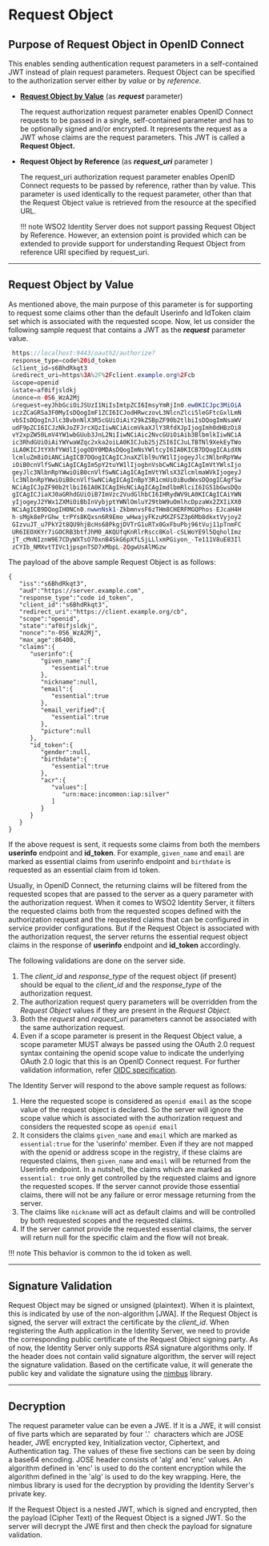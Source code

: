 # Request Object

## Purpose of Request Object in OpenID Connect

This enables sending authentication request parameters in a
self-contained JWT instead of plain request parameters. Request Object
can be specified to the authorization server either by *value* or by
*reference*.

- [**Request Object by Value**](#request-object-by-value) (as ***request*** parameter)

     The request authorization request parameter enables OpenID Connect
     requests to be passed in a single, self-contained parameter and has
     to be optionally signed and/or encrypted. It represents the request
     as a JWT whose claims are the request parameters. This JWT is called
     a **Request Object.**

- **Request Object by Reference** (as ***request\_uri*** parameter )

     The request\_uri authorization request parameter enables OpenID
     Connect requests to be passed by reference, rather than by value.
     This parameter is used identically to the request parameter, other
     than that the Request Object value is retrieved from the resource at
     the specified URL.

    !!! note
        WSO2 Identity Server does not support passing Request Object
        by Reference. However, an extension point is provided which can be
        extended to provide support for understanding Request Object from
        reference URI specified by request\_uri.

---

## Request Object by Value

As mentioned above, the main purpose of this parameter is for supporting
to request some claims other than the default Userinfo and IdToken claim
set which is associated with the requested scope. Now, let us consider
the following sample request that contains a JWT as the ***request***
parameter value.

``` java
 https://localhost:9443/oauth2/authorize?
 response_type=code%20id_token
 &client_id=s6BhdRkqt3
 &redirect_uri=https%3A%2F%2Fclient.example.org%2Fcb
 &scope=openid
 &state=af0ifjsldkj
 &nonce=n-0S6_WzA2Mj
 &request=eyJhbGciOiJSUzI1NiIsImtpZCI6ImsyYmRjIn0.ew0KICJpc3MiOiA
 iczZCaGRSa3F0MyIsDQogImF1ZCI6ICJodHRwczovL3NlcnZlci5leGFtcGxlLmN
 vbSIsDQogInJlc3BvbnNlX3R5cGUiOiAiY29kZSBpZF90b2tlbiIsDQogImNsaWV
 udF9pZCI6ICJzNkJoZFJrcXQzIiwNCiAicmVkaXJlY3RfdXJpIjogImh0dHBzOi8
 vY2xpZW50LmV4YW1wbGUub3JnL2NiIiwNCiAic2NvcGUiOiAib3BlbmlkIiwNCiA
 ic3RhdGUiOiAiYWYwaWZqc2xka2oiLA0KICJub25jZSI6ICJuLTBTNl9XekEyTWo
 iLA0KICJtYXhfYWdlIjogODY0MDAsDQogImNsYWltcyI6IA0KICB7DQogICAidXN
 lcmluZm8iOiANCiAgICB7DQogICAgICJnaXZlbl9uYW1lIjogeyJlc3NlbnRpYWw
 iOiB0cnVlfSwNCiAgICAgIm5pY2tuYW1lIjogbnVsbCwNCiAgICAgImVtYWlsIjo
 geyJlc3NlbnRpYWwiOiB0cnVlfSwNCiAgICAgImVtYWlsX3ZlcmlmaWVkIjogeyJ
 lc3NlbnRpYWwiOiB0cnVlfSwNCiAgICAgInBpY3R1cmUiOiBudWxsDQogICAgfSw
 NCiAgICJpZF90b2tlbiI6IA0KICAgIHsNCiAgICAgImdlbmRlciI6IG51bGwsDQo
 gICAgICJiaXJ0aGRhdGUiOiB7ImVzc2VudGlhbCI6IHRydWV9LA0KICAgICAiYWN
 yIjogeyJ2YWx1ZXMiOiBbInVybjptYWNlOmluY29tbW9uOmlhcDpzaWx2ZXIiXX0
 NCiAgICB9DQogIH0NCn0.nwwnNsk1-ZkbmnvsF6zTHm8CHERFMGQPhos-EJcaH4H
 h-sMgk8ePrGhw_trPYs8KQxsn6R9Emo_wHwajyFKzuMXZFSZ3p6Mb8dkxtVyjoy2
 GIzvuJT_u7PkY2t8QU9hjBcHs68PkgjDVTrG1uRTx0GxFbuPbj96tVuj11pTnmFC
 UR6IEOXKYr7iGOCRB3btfJhM0_AKQUfqKnRlrRscc8Kol-cSLWoYE9l5QqholImz
 jT_cMnNIznW9E7CDyWXTsO70xnB4SkG6pXfLSjLLlxmPGiyon_-Te111V8uE83Il
 zCYIb_NMXvtTIVc1jpspnTSD7xMbpL-2QgwUsAlMGzw
```

The payload of the above sample Request Object is as follows:

```
{ 
   "iss":"s6BhdRkqt3",
   "aud":"https://server.example.com",
   "response_type":"code id_token",
   "client_id":"s6BhdRkqt3",
   "redirect_uri":"https://client.example.org/cb",
   "scope":"openid",
   "state":"af0ifjsldkj",
   "nonce":"n-0S6_WzA2Mj",
   "max_age":86400,
   "claims":{ 
      "userinfo":{ 
         "given_name":{ 
            "essential":true
         },
         "nickname":null,
         "email":{ 
            "essential":true
         },
         "email_verified":{ 
            "essential":true
         },
         "picture":null
      },
      "id_token":{ 
         "gender":null,
         "birthdate":{ 
            "essential":true
         },
         "acr":{ 
            "values":[ 
               "urn:mace:incommon:iap:silver"
            ]
         }
      }
   }
}
```

If the above request is sent, it requests some claims from both the
members **userinfo** endpoint and **id\_token**. For example, 
`given_name` and `email` are marked as essential claims from userinfo endpoint and `birthdate` is requested as an essential claim from
id token.

Usually, in OpenID Connect, the returning claims will be filtered from
the requested scopes that are passed to the server as a query parameter
with the authorization request. When it comes to WSO2 Identity Server,
it filters the requested claims both from the requested scopes defined
with the authorization request and the requested claims that can be
configured in service provider configurations. But if the Request Object
is associated with the authorization request, the server returns the
essential request object claims in the response of **userinfo** endpoint
and **id\_token** accordingly.

 
The following validations are done on the server side.

1. The *client\_id* and *response\_type* of the request object (if
 present) should be equal to the *client\_id* and the
 *response\_type* of the authorization request.
2. The authorization request query parameters will be overridden from
 the *Request Object* values if they are present in the *Request
 Object.*
3. Both the *request* and *request\_uri* parameters cannot be
 associated with the same authorization request.
4. Even if a scope parameter is present in the Request Object value, a
 scope parameter MUST always be passed using the OAuth 2.0 request
 syntax containing the openid scope value to indicate the underlying
 OAuth 2.0 logic that this is an OpenID Connect request. For further
 validation information, refer [OIDC
 specification](http://openid.net/specs/openid-connect-core-1_0.html#JWTRequests). 
 

The Identity Server will respond to the above sample request as follows:

1. Here the requested scope is considered as `openid email` as the
 scope value of the request object is declared. So the server will
 ignore the scope value which is associated with the authorization
 request and considers the requested scope as `openid email`
2. It considers the claims `given_name` and `email` which are marked
 as `essential:true` for the 'userinfo' member. Even if they are not
 mapped with the openid or address scope in the registry, if these
 claims are requested claims, then `given_name` and `email` will be
 returned from the Userinfo endpoint. In a nutshell, the claims which
 are marked as `essential: true` only get controlled by the requested
 claims and ignore the requested scopes. If the server cannot provide
 those essential claims, there will not be any failure or error
 message returning from the server.
3. The claims like `nickname` will act as default claims and will
 be controlled by both requested scopes and the requested claims.
4. If the server cannot provide the requested essential claims, the
 server will return null for the specific claim and the flow will not
 break.

!!! note
    This behavior is common to the id token as well.

---

## Signature Validation

Request Object may be signed or unsigned (plaintext). When it is
plaintext, this is indicated by use of the non-algorithm \[JWA\]. If the
Request Object is signed, the server will extract the certificate by the
*client\_id*. When registering the Auth application in the Identity
Server, we need to provide the corresponding public certificate of the
Request Object signing party. As of now, the Identity Server only
supports *RSA* signature algorithms only. If the header does not contain
valid signature algorithm, the server will reject the signature
validation. Based on the certificate value, it will generate the public
key and validate the signature using the
[nimbus](https://connect2id.com/products/nimbus-jose-jwt) library.

---

## Decryption

The request parameter value can be even a JWE. If it is a JWE, it will
consist of five parts which are separated by four '.'  characters which
are JOSE header, JWE encrypted key, Initialization vector, Ciphertext,
and Authentication tag. The values of these five sections can be seen by
doing a base64 encoding. JOSE header consists of 'alg' and 'enc' values.
An algorithm defined in 'enc' is used to do the content encryption while
the algorithm defined in the 'alg' is used to do the key wrapping. Here,
the nimbus library is used for the decryption by providing the Identity
Server's private key. 
 
If the Request Object is a nested JWT, which is signed and encrypted,
then the payload (Cipher Text) of the Request Object is a signed JWT. So
the server will decrypt the JWE first and then check the payload for
signature validation.

 
